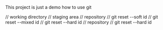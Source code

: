 This project is just a demo how to use git


// working directory
// staging area
// repository
// git reset --soft id
// git reset --mixed id
// git reset --hard id
// repository
// git reset --hard id
